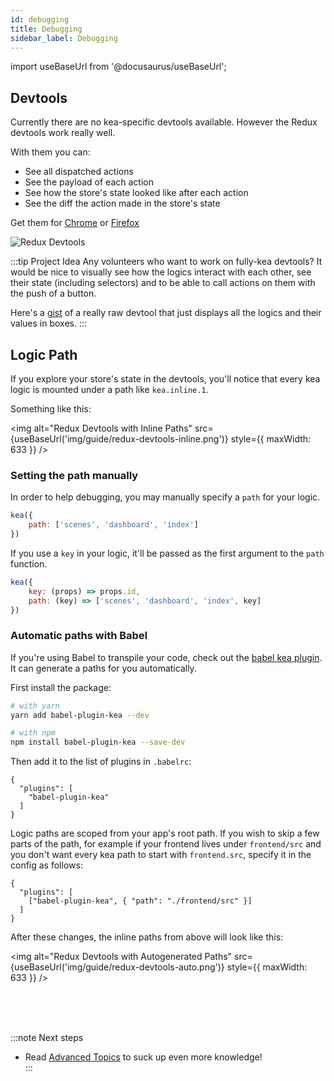 ```yaml
---
id: debugging
title: Debugging
sidebar_label: Debugging
---
```


import useBaseUrl from '@docusaurus/useBaseUrl'; 

## Devtools

Currently there are no kea-specific devtools available. However the Redux devtools work really
well. 

With them you can:

- See all dispatched actions
- See the payload of each action
- See how the store's state looked like after each action
- See the diff the action made in the store's state

Get them for [Chrome](https://chrome.google.com/webstore/detail/redux-devtools/lmhkpmbekcpmknklioeibfkpmmfibljd?hl=en)
or [Firefox](https://addons.mozilla.org/en-US/firefox/addon/reduxdevtools/)

<p><img alt="Redux Devtools" src={useBaseUrl('img/guide/redux-devtools.png')} style={{ maxWidth: 662 }} /></p>

:::tip Project Idea
Any volunteers who want to work on fully-kea devtools? It would be nice to visually
see how the logics interact with each other, see their state (including selectors) and to 
be able to call actions on them with the push of a button.

Here's a [gist](/docs/playground/gists/#kea-devtools)
of a really raw devtool that just displays all the logics and their values in boxes.
:::

## Logic Path

If you explore your store's state in the devtools, you'll notice that every kea logic is
mounted under a path like `kea.inline.1`.
 
Something like this:

<img alt="Redux Devtools with Inline Paths" src={useBaseUrl('img/guide/redux-devtools-inline.png')} style={{ maxWidth: 633 }} />


### Setting the path manually

In order to help debugging, you may manually specify a `path` for your logic. 

```javascript
kea({
    path: ['scenes', 'dashboard', 'index']
})
```

If you use a `key` in your logic, it'll be passed as the first argument to the `path` function.

```javascript
kea({
    key: (props) => props.id,
    path: (key) => ['scenes', 'dashboard', 'index', key]
})
```

### Automatic paths with Babel

If you're using Babel to transpile your code, check out the [babel kea plugin](https://github.com/keajs/babel-plugin-kea).
It can generate a paths for you automatically.

First install the package:

```bash
# with yarn
yarn add babel-plugin-kea --dev

# with npm
npm install babel-plugin-kea --save-dev
```

Then add it to the list of plugins in `.babelrc`:

```json5
{
  "plugins": [
    "babel-plugin-kea"
  ]
}
```

Logic paths are scoped from your app's root path. If you wish to skip a few parts of the path, 
for example if your frontend lives under `frontend/src` and you don't want every kea path to start 
with `frontend.src`, specify it in the config as follows:

```json5
{
  "plugins": [
    ["babel-plugin-kea", { "path": "./frontend/src" }]
  ]
}
```

After these changes, the inline paths from above will look like this:

<img alt="Redux Devtools with Autogenerated Paths" src={useBaseUrl('img/guide/redux-devtools-auto.png')} style={{ maxWidth: 633 }} />


<br />
<br />
<br />

:::note Next steps
* Read [Advanced Topics](/docs/guide/advanced) to suck up even more knowledge!  
:::